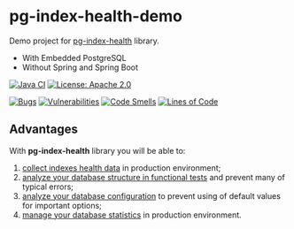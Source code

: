 # pg-index-health-demo
Demo project for [pg-index-health](https://github.com/mfvanek/pg-index-health) library.
* With Embedded PostgreSQL
* Without Spring and Spring Boot

[![Java CI](https://github.com/mfvanek/pg-index-health-demo/workflows/Java%20CI/badge.svg)](https://github.com/mfvanek/pg-index-health-demo/actions "Java CI")
[![License: Apache 2.0](https://img.shields.io/badge/License-Apache%202.0-blue.svg)](https://github.com/mfvanek/pg-index-health-demo/blob/master/LICENSE "Apache License 2.0")

[![Bugs](https://sonarcloud.io/api/project_badges/measure?project=mfvanek_pg-index-health-demo&metric=bugs)](https://sonarcloud.io/summary/new_code?id=mfvanek_pg-index-health-demo)
[![Vulnerabilities](https://sonarcloud.io/api/project_badges/measure?project=mfvanek_pg-index-health-demo&metric=vulnerabilities)](https://sonarcloud.io/summary/new_code?id=mfvanek_pg-index-health-demo)
[![Code Smells](https://sonarcloud.io/api/project_badges/measure?project=mfvanek_pg-index-health-demo&metric=code_smells)](https://sonarcloud.io/summary/new_code?id=mfvanek_pg-index-health-demo)
[![Lines of Code](https://sonarcloud.io/api/project_badges/measure?project=mfvanek_pg-index-health-demo&metric=ncloc)](https://sonarcloud.io/summary/new_code?id=mfvanek_pg-index-health-demo)

## Advantages
With **pg-index-health** library you will be able to:
1. [collect indexes health data](https://github.com/mfvanek/pg-index-health-demo/blob/master/src/main/java/io/github/mfvanek/pg/index/health/demo/DemoApp.java) in production environment;
1. [analyze your database structure in functional tests](https://github.com/mfvanek/pg-index-health-demo/blob/master/src/test/java/io/github/mfvanek/pg/index/health/demo/IndexesMaintenanceTest.java) and prevent many of typical errors;
1. [analyze your database configuration](https://github.com/mfvanek/pg-index-health-demo/blob/master/src/main/java/io/github/mfvanek/pg/index/health/demo/ConfigurationDemoApp.java) to prevent using of default values for important options;
1. [manage your database statistics](https://github.com/mfvanek/pg-index-health-demo/blob/master/src/main/java/io/github/mfvanek/pg/index/health/demo/StatisticsDemoApp.java) in production environment.
